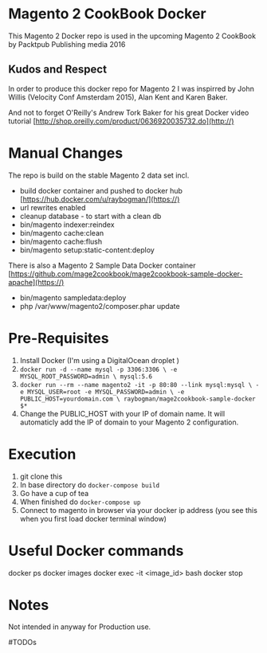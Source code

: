 # Magento 2 CookBook Docker

This Magento 2 Docker repo is used in the upcoming Magento 2 CookBook by Packtpub Publishing media 2016

## Kudos and Respect

In order to produce this docker repo for Magento 2 I was inspirred by John Willis (Velocity Conf Amsterdam 2015), Alan Kent and Karen Baker.

And not to forget O'Reilly's Andrew Tork Baker for his great Docker video tutorial [http://shop.oreilly.com/product/0636920035732.do](http://)

# Manual Changes

The repo is build on the stable Magento 2 data set incl.
- build docker container and pushed to docker hub [https://hub.docker.com/u/raybogman/](https://)
- url rewrites enabled
- cleanup database - to start with a clean db
- bin/magento indexer:reindex
- bin/magento cache:clean
- bin/magento cache:flush
- bin/magento setup:static-content:deploy

There is also a Magento 2 Sample Data Docker container [https://github.com/mage2cookbook/mage2cookbook-sample-docker-apache](https://)

- bin/magento sampledata:deploy
- php /var/www/magento2/composer.phar update

# Pre-Requisites

1. Install Docker (I'm using a DigitalOcean droplet )
2. `docker run -d --name mysql -p 3306:3306 \
	-e MYSQL_ROOT_PASSWORD=admin \
	mysql:5.6`
3. `docker run --rm --name magento2 -it -p 80:80 --link mysql:mysql \
	-e MYSQL_USER=root -e MYSQL_PASSWORD=admin \
	-e PUBLIC_HOST=yourdomain.com \
	raybogman/mage2cookbook-sample-docker $*`
4. Change the PUBLIC_HOST with your IP of domain name. It will automaticly add the IP of domain to your Magento 2 configuration. 

# Execution

1. git clone this
2. In base directory do `docker-compose build`
3. Go have a cup of tea
4. When finished do `docker-compose up`
5. Connect to magento in browser via your docker ip address (you see this when you first load docker terminal window) 


# Useful Docker commands

  docker ps
  docker images
  docker exec -it <image_id> bash
  docker stop


# Notes

Not intended in anyway for Production use.


#TODOs



